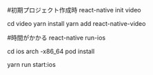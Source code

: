 

#初期プロジェクト作成時
react-native init video

cd video
yarn install
yarn add react-native-video

#時間がかかる
react-native run-ios

cd ios
arch -x86_64 pod install


yarn run start:ios

